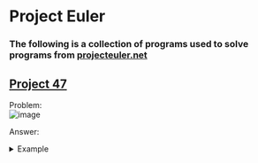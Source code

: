 # Project Euler
### The following is a collection of programs used to solve programs from [projecteuler.net](https://projecteuler.net)

## [Project 47](https://projecteuler.net/problem=47)
Problem:\
![image](https://github.com/user-attachments/assets/ddf7b57f-2c57-448e-b636-a2f7889163e3)

Answer:
<details>
  <summary>Example</summary>

  ```
  ![image](https://github.com/user-attachments/assets/3520c207-f897-4b6b-a224-d4df76f3d730)
  ```
</details>



